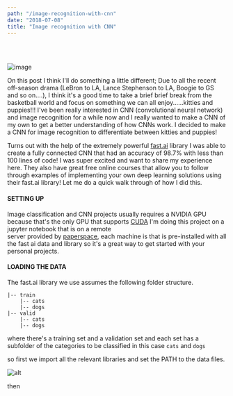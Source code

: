 ```yaml
---
path: "/image-recognition-with-cnn"
date: "2018-07-08"
title: "Image recognition with CNN"
---
```

<br />
<br />

![image](http://neuralnetworksanddeeplearning.com/images/tikz41.png)

On this post I think I'll do something a little different; Due to all the recent off-season drama (LeBron to LA,
Lance Stephenson to LA, Boogie to GS and so on....), I think it's a good time to take a brief brief break from 
the basketball world and focus on something we can all enjoy......kitties and puppies!!! I've been really 
interested in CNN (convolutional neural network) and image recognition for a while now and I really wanted to make 
a CNN of my own to get a better understanding of how CNNs work. I decided to make a CNN for image recognition to 
differentiate between kitties and puppies! 
 
Turns out with the help of the extremely powerful [fast.ai](http://www.fast.ai/) library I was able 
to create a fully connected CNN that had an accuracy of 98.7% with less than 100 lines of code! I was super 
excited and want to share my experience here. They also have great free online courses that allow you to follow 
through examples of implementing your own deep learning solutions using their fast.ai library! Let me do a quick
walk through of how I did this. 


<h4> SETTING UP </h4>

Image classification and CNN projects usually requires a NVIDIA GPU because that's the only GPU that supports 
 [CUDA](https://en.wikipedia.org/wiki/CUDA) I'm doing this project on a jupyter notebook that is on a remote  
 server provided by [paperspace](https://www.paperspace.com/), each machine is that is pre-installed with all
  the fast ai data and library so it's a great way to get started with your personal projects. 
  
<h4> LOADING THE DATA </h4>

The fast.ai library we use assumes the following folder structure. 

```aidl
|-- train
    |-- cats
    |-- dogs
|-- valid
    |-- cats
    |-- dogs

```

where there's a training set and a validation set and each set has a subfolder of the categories to be classified 
in this case `cats` and `dogs` 

so first we import all the relevant libraries and set the PATH to the data files. 

![alt](https://i.imgur.com/D4dBhXI.png)

then 

